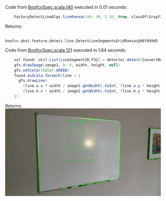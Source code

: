 Code from [BoofcvSpec.scala:140](../../src/test/scala/BoofcvSpec.scala#L140) executed in 0.01 seconds: 
```java
    FactoryDetectLineAlgs.lineRansac(40, 30, 2.36, true, classOf[GrayF32], classOf[GrayF32])
```

Returns: 
```
    boofcv.abst.feature.detect.line.DetectLineSegmentsGridRansac@46f699d5
```
Code from [BoofcvSpec.scala:121](../../src/test/scala/BoofcvSpec.scala#L121) executed in 1.64 seconds: 
```java
    val found: util.List[LineSegment2D_F32] = detector.detect(ConvertBufferedImage.convertFromSingle(image1, null, classOf[GrayF32]))
    gfx.drawImage(image1, 0, 0, width, height, null)
    gfx.setColor(Color.GREEN)
    found.asScala.foreach(line ⇒ {
      gfx.drawLine(
        (line.a.x * width / image1.getWidth).toInt, (line.a.y * height / image1.getHeight).toInt,
        (line.b.x * width / image1.getWidth).toInt, (line.b.y * height / image1.getHeight).toInt)
    })
```

Returns: 
![Result](segments.0.png)
